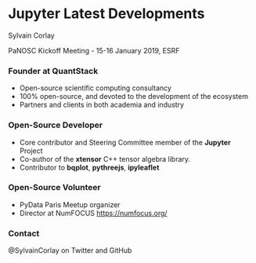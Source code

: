 # Jupyter Latest Developments

Sylvain Corlay

PaNOSC Kickoff Meeting - 15-16 January 2019, ESRF

### Founder at QuantStack

 - Open-source scientific computing consultancy
 - 100% open-source, and devoted to the development of the ecosystem
 - Partners and clients in both academia and industry

### Open-Source Developer

 - Core contributor and Steering Committee member of the **Jupyter** Project
 - Co-author of the **xtensor** C++ tensor algebra library.
 - Contributor to **bqplot**, **pythreejs**, **ipyleaflet**

### Open-Source Volunteer

 - PyData Paris Meetup organizer
 - Director at NumFOCUS https://numfocus.org/

### Contact

 @SylvainCorlay on Twitter and GitHub